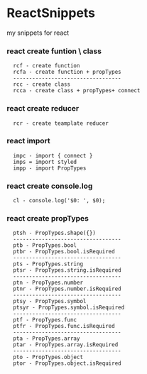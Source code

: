# ReactSnippets

my snippets for react

### react create funtion \ class

```
  rcf - create function
  rcfa - create function + propTypes
  ----------------------------------
  rcc - create class
  rcca - create class + propTypes+ connect
```

### react create reducer

```
  rcr - create teamplate reducer
```

### react import

```
  impc - import { connect }
  imps = import styled
  impp - import PropTypes
```

### react create console.log

```
  cl - console.log('$0: ', $0);
```

### react create propTypes

```
  ptsh - PropTypes.shape({})
  ----------------------------------
  ptb - PropTypes.bool
  ptbr - PropTypes.bool.isRequired
  ----------------------------------
  pts - PropTypes.string
  ptsr - PropTypes.string.isRequired
  ----------------------------------
  ptn - PropTypes.number
  ptnr - PropTypes.number.isRequired
  ----------------------------------
  ptsy - PropTypes.symbol
  ptsyr - PropTypes.symbol.isRequired
  ----------------------------------
  ptf - PropTypes.func
  ptfr - PropTypes.func.isRequired
  ----------------------------------
  pta - PropTypes.array
  ptar - PropTypes.array.isRequired
  ----------------------------------
  pto - PropTypes.object
  ptor - PropTypes.object.isRequired
```
